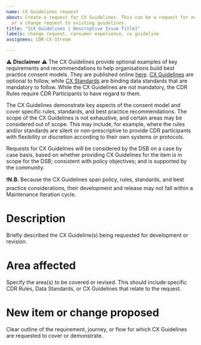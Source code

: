 ```yaml
---
name: CX Guidelines request
about: Create a request for CX Guidelines. This can be a request for new guidelines
  or a change request to existing guidelines.
title: "[CX Guidelines | Descriptive Issue Title]"
labels: change request, consumer experience, cx guideline
assignees: CDR-CX-Stream

---
```


<!--- Do not delete disclaimer: START DISCLAIMER --->
:warning: **Disclaimer** :warning:
The CX Guidelines provide optional examples of key requirements and recommendations to help organisations build best practice consent models. They are published online [here](https://d61cds.notion.site/). [CX Guidelines](https://d61cds.notion.site/) are optional to follow, while [CX Standards](https://consumerdatastandardsaustralia.github.io/standards/#consumer-experience) are binding data standards that are mandatory to follow. While the CX Guidelines are not mandatory, the CDR Rules require CDR Participants to have regard to them.

The CX Guidelines demonstrate key aspects of the consent model and cover specific rules, standards, and best practice recommendations. The scope of the CX Guidelines is not exhaustive, and certain areas may be considered out of scope. This may include, for example, where the rules and/or standards are silent or non-prescriptive to provide CDR participants with flexibility or discretion according to their own systems or protocols.

Requests for CX Guidelines will be considered by the DSB on a case by case basis, based on whether providing CX Guidelines for the item is in scope for the DSB; consistent with policy objectives; and is supported by the community.

:heavy_exclamation_mark:**N.B.** Because the CX Guidelines span policy, rules, standards, and best practice considerations, their development and release may not fall within a Maintenance Iteration cycle.

<!--- END DISCLAIMER --->

# Description
Briefly described the CX Guideline(s) being requested for development or revision.

# Area affected
Specify the area(s) to be covered or revised. This should include specific CDR Rules, Data Standards, or CX Guidelines that relate to the request.

# New item or change proposed
Clear outline of the requirement, journey, or flow for which CX Guidelines are requested to cover or demonstrate.
